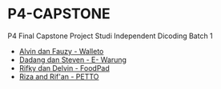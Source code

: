 # P4-CAPSTONE
P4 Final Capstone Project Studi Independent Dicoding Batch 1
- [Alvin dan Fauzy - Walleto](https://github.com/Alvin04072001/walleto.git)
- [Dadang dan Steven - E- Warung](https://github.com/sempatpanick/e-warung)
- [Rifky dan Delvin - FoodPad](https://github.com/rifky290301/foodpad)
- [Riza and Rif'an - PETTO](https://github.com/MuhammadRifan/Proyek-Capstone-CSD-095)
